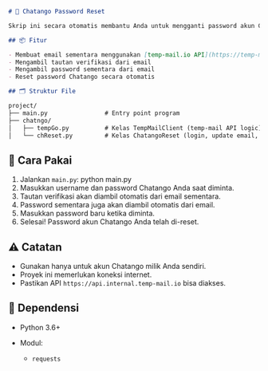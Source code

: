 ```markdown
# 🔐 Chatango Password Reset

Skrip ini secara otomatis membantu Anda untuk mengganti password akun Chatango menggunakan email sementara dan otomatisasi pengambilan tautan verifikasi serta password sementara dari inbox email.

## 📦 Fitur

- Membuat email sementara menggunakan [temp-mail.io API](https://temp-mail.io)
- Mengambil tautan verifikasi dari email
- Mengambil password sementara dari email
- Reset password Chatango secara otomatis

## 🗂 Struktur File

project/
├── main.py                # Entry point program
├── chatngo/
│   ├── tempGo.py          # Kelas TempMailClient (temp-mail API logic)
│   └── chReset.py         # Kelas ChatangoReset (login, update email, reset password)

````

## 🚀 Cara Pakai

1. Jalankan `main.py`: python main.py
2. Masukkan username dan password Chatango Anda saat diminta.
3. Tautan verifikasi akan diambil otomatis dari email sementara.
4. Password sementara juga akan diambil otomatis dari email.
5. Masukkan password baru ketika diminta.
6. Selesai! Password akun Chatango Anda telah di-reset.

## ⚠️ Catatan

* Gunakan hanya untuk akun Chatango milik Anda sendiri.
* Proyek ini memerlukan koneksi internet.
* Pastikan API `https://api.internal.temp-mail.io` bisa diakses.

## 📜 Dependensi

* Python 3.6+
* Modul:

  * `requests`

